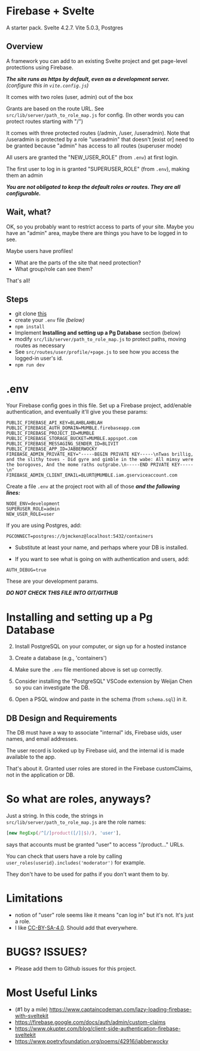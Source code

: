 # Firebase + Svelte

A starter pack. Svelte 4.2.7. Vite 5.0.3, Postgres

## Overview

A framework you can add to an existing Svelte project and get page-level protections using Firebase.

***The site runs as https by default, even as a development server.*** *(configure this in ```vite.config.js```)*

It comes with two roles (user, admin) out of the box

Grants are based on the route URL. See ```src/lib/server/path_to_role_map.js``` for config. (In other words you can protect routes starting with "/")

It comes with three protected routes (/admin, /user, /useradmin). Note that /useradmin is protected by a role "useradmin" that doesn't [exist or] need to be granted because "admin" has access to all routes (superuser mode)

All users are granted the "NEW_USER_ROLE" (from ```.env```) at first login.

The first user to log in is granted "SUPERUSER_ROLE" (from ```.env```), making them an admin

***You are not obligated to keep the default roles or routes. They are all configurable.***

## Wait, what?

OK, so you probably want to restrict access to parts of your site. Maybe you have an "admin" area, maybe there are things you have to be logged in to see.

Maybe users have profiles!

* What are the parts of the site that need protection?
* What group/role can see them?

That's all!

## Steps

* git clone [this](https://github.com/bjmckenz/fire0)
* create your ```.env``` file *(below)*
* ```npm install```
* Implement **Installing and setting up a Pg Database** section (below)
* modify ```src/lib/server/path_to_role_map.js``` to protect paths, moving routes as necessary
* See ```src/routes/user/profile/+page.js``` to see how you access the logged-in user's id.
* ```npm run dev```

# .env

Your Firebase config goes in this file. Set up a Firebase project, add/enable authentication, and eventually it'll give you these params:

```
PUBLIC_FIREBASE_API_KEY=BLAHBLAHBLAH
PUBLIC_FIREBASE_AUTH_DOMAIN=MUMBLE.firebaseapp.com
PUBLIC_FIREBASE_PROJECT_ID=MUMBLE
PUBLIC_FIREBASE_STORAGE_BUCKET=MUMBLE.appspot.com
PUBLIC_FIREBASE_MESSAGING_SENDER_ID=BLIVIT
PUBLIC_FIREBASE_APP_ID=JABBERWOCKY
FIREBASE_ADMIN_PRIVATE_KEY="-----BEGIN PRIVATE KEY-----\nTwas brillig, and the slithy toves - Did gyre and gimble in the wabe: All mimsy were the borogoves, And the mome raths outgrabe.\n-----END PRIVATE KEY-----\n"
FIREBASE_ADMIN_CLIENT_EMAIL=BLURT@MUMBLE.iam.gserviceaccount.com
```

Create a file ```.env``` at the project root with all of those ***and the following lines:***

```
NODE_ENV=development
SUPERUSER_ROLE=admin
NEW_USER_ROLE=user
```

If you are using Postgres, add:

```
PGCONNECT=postgres://bjmckenz@localhost:5432/containers
```

* Substitute at least your name, and perhaps where your DB is installed.

* If you want to see what is going on with authentication and users, add:

```
AUTH_DEBUG=true
```

These are your development params.

***DO NOT CHECK THIS FILE INTO GIT/GITHUB***

# Installing and setting up a Pg Database

2. Install PostgreSQL on your computer, or sign up for a hosted instance

3. Create a database (e.g., 'containers')

4. Make sure the ```.env``` file mentioned above is set up correctly.

5. Consider installing the "PostgreSQL" VSCode extension by Weijan Chen so you can investigate the DB.

4. Open a PSQL window and paste in the schema (from ```schema.sql```) in it.


## DB Design and Requirements

The DB must have a way to associate "internal" ids, Firebase uids, user names, and email addresses.

The user record is looked up by Firebase uid, and the internal id is made available to the app.

That's about it. Granted user roles are stored in the Firebase customClaims, not in the application or DB.

# So what are roles, anyways?

Just a string. In this code, the strings in ```src/lib/server/path_to_role_map.js``` are the role names:

```js
[new RegExp(/^[/]product([/]|$)/), 'user'],
```

says that accounts must be granted "user" to access "/product..." URLs.

You can check that users have a role by calling ```user_roles(userid}.includes('moderator')``` for example.

They don't have to be used for paths if you don't want them to by.

# Limitations

* notion of "user" role seems like it means "can log in" but it's not. It's just a role.
* I like [CC-BY-SA-4.0](https://creativecommons.org/licenses/by-sa/4.0/deed.en). Should add that everywhere.

# BUGS? ISSUES?

* Please add them to Github issues for this project.

# Most Useful Links

* (#1 by a mile) https://www.captaincodeman.com/lazy-loading-firebase-with-sveltekit
* https://firebase.google.com/docs/auth/admin/custom-claims
* https://www.okupter.com/blog/client-side-authentication-firebase-sveltekit
* https://www.poetryfoundation.org/poems/42916/jabberwocky
